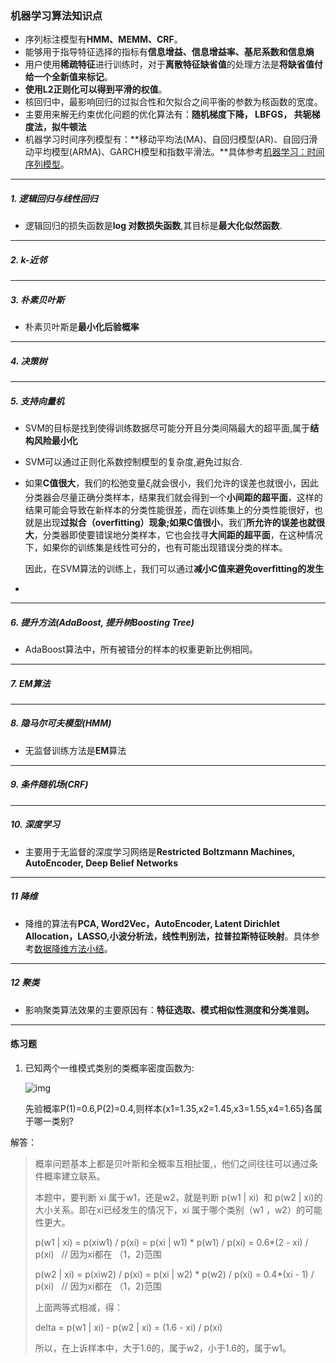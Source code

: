 ### 机器学习算法知识点

* 序列标注模型有**HMM、MEMM、CRF**。
* 能够用于指导特征选择的指标有**信息增益、信息增益率、基尼系数和信息熵**
* 用户使用**稀疏特征**进行训练时，对于**离散特征缺省值**的处理方法是**将缺省值付给一个全新值来标记**。
* **使用L2正则化可以得到平滑的权值**。
* 核回归中，最影响回归的过拟合性和欠拟合之间平衡的参数为核函数的宽度。
* 主要用来解无约束优化问题的优化算法有：**随机梯度下降， LBFGS， 共轭梯度法，拟牛顿法**
* 机器学习时间序列模型有：**移动平均法(MA)、自回归模型(AR)、自回归滑动平均模型(ARMA)、GARCH模型和指数平滑法。**具体参考[机器学习：时间序列模型](http://blog.csdn.net/ztf312/article/details/50890267)。

------

##### 1. 逻辑回归与线性回归

* 逻辑回归的损失函数是**log 对数损失函数**,其目标是**最大化似然函数**.

------

##### 2. k-近邻

------

##### 3. 朴素贝叶斯

* 朴素贝叶斯是**最小化后验概率**

------

##### 4. 决策树

------

##### 5. 支持向量机

* SVM的目标是找到使得训练数据尽可能分开且分类间隔最大的超平面,属于**结构风险最小化**

* SVM可以通过正则化系数控制模型的复杂度,避免过拟合.

* 如果**C值很大**，我们的松弛变量$ξ_i$就会很小，我们允许的误差也就很小，因此分类器会尽量正确分类样本，结果我们就会得到一个**小间距的超平面**，这样的结果可能会导致在新样本的分类性能很差，而在训练集上的分类性能很好，也就是出现**过拟合（overfitting）**现象;如果**C值很小**，我们**所允许的误差也就很大**，分类器即使要错误地分类样本，它也会找寻**大间距的超平面**，在这种情况下，如果你的训练集是线性可分的，也有可能出现错误分类的样本。

  因此，在SVM算法的训练上，我们可以通过**减小C值来避免overfitting的发生**

* ​

------

##### 6. 提升方法(AdaBoost, 提升树Boosting Tree)

* AdaBoost算法中，所有被错分的样本的权重更新比例相同。

------

##### 7. EM算法

------

##### 8. 隐马尔可夫模型(HMM)

* 无监督训练方法是**EM**算法

------

##### 9. 条件随机场(CRF)

------

##### 10. 深度学习

* 主要用于无监督的深度学习网络是**Restricted Boltzmann Machines, AutoEncoder, Deep Belief Networks**

------

##### 11 降维

* 降维的算法有**PCA, Word2Vec，AutoEncoder, Latent Dirichlet Allocation，LASSO,小波分析法，线性判别法，拉普拉斯特征映射**。具体参考[数据降维方法小结](http://blog.csdn.net/yujianmin1990/article/details/48223001)。

------

##### 12 聚类

* 影响聚类算法效果的主要原因有：**特征选取、模式相似性测度和分类准则。**

------

#### 练习题

1. 已知两个一维模式类别的类概率密度函数为:

   ![img](https://uploadfiles.nowcoder.com/images/20160829/59_1472451822933_E39598100A5E449D6E3F3A28AB61F54B)

   先验概率P(1)=0.6,P(2)=0.4,则样本{x1=1.35,x2=1.45,x3=1.55,x4=1.65}各属于哪一类别?

解答：

> 概率问题基本上都是贝叶斯和全概率互相扯蛋,，他们之间往往可以通过条件概率建立联系。
>
> 本题中，要判断 xi 属于w1，还是w2，就是判断 p(w1 | xi)  和 p(w2 | xi)的大小关系。即在xi已经发生的情况下，xi 属于哪个类别（w1 ，w2）的可能性更大。
>
> p(w1 | xi) = p(xiw1) / p(xi) = p(xi | w1) * p(w1) / p(xi) = 0.6*(2 - xi) / p(xi)   // 因为xi都在 （1，2)范围
>
> p(w2 | xi) = p(xiw2) / p(xi) = p(xi | w2) * p(w2) / p(xi) = 0.4*(xi - 1) / p(xi)   // 因为xi都在 （1，2)范围
>
> 上面两等式相减，得：
>
> delta = p(w1 | xi) - p(w2 | xi) = (1.6 - xi) / p(xi)
>
> 所以，在上诉样本中，大于1.6的，属于w2，小于1.6的，属于w1。

